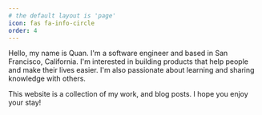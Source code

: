 ```yaml
---
# the default layout is 'page'
icon: fas fa-info-circle
order: 4
---
```


Hello, my name is Quan. I'm a software engineer and based in San Francisco, California. I'm interested in building products that help people and make their lives easier. I'm also passionate about learning and sharing knowledge with others.

This website is a collection of my work, and blog posts. I hope you enjoy your stay!
